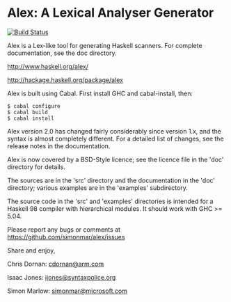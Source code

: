 # Alex: A Lexical Analyser Generator

[![Build Status](https://secure.travis-ci.org/simonmar/alex.png?branch=master)](http://travis-ci.org/simonmar/alex)

Alex is a Lex-like tool for generating Haskell scanners.  For complete
documentation, see the doc directory.

   http://www.haskell.org/alex/

   http://hackage.haskell.org/package/alex

Alex is built using Cabal.  First install GHC and cabal-install, then:

    $ cabal configure
    $ cabal build
    $ cabal install

Alex version 2.0 has changed fairly considerably since version 1.x,
and the syntax is almost completely different.  For a detailed list of
changes, see the release notes in the documentation.

Alex is now covered by a BSD-Style licence; see the licence file in
the 'doc' directory for details.

The sources are in the 'src' directory and the documentation in the 'doc'
directory; various  examples are in the 'examples' subdirectory.

The source code in the 'src' and 'examples' directories is intended
for a Haskell 98 compiler with hierarchical modules.  It should work
with GHC >= 5.04.

Please report any bugs or comments at  https://github.com/simonmar/alex/issues

Share and enjoy,

Chris Dornan:  cdornan@arm.com

Isaac Jones:   ijones@syntaxpolice.org

Simon Marlow:  simonmar@microsoft.com
